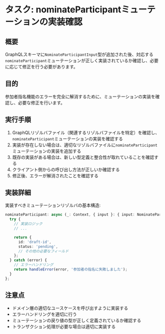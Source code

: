 # タスク: nominateParticipantミューテーションの実装確認

## 概要

GraphQLスキーマに`NominateParticipantInput`型が追加された後、対応する`nominateParticipant`ミューテーションが正しく実装されているか確認し、必要に応じて修正を行う必要があります。

## 目的

参加者指名機能のエラーを完全に解消するために、ミューテーションの実装を確認し、必要な修正を行います。

## 実行手順

1. GraphQLリゾルバファイル（関連するリゾルバファイルを特定）を確認し、`nominateParticipant`ミューテーションの実装を確認する
2. 実装が存在しない場合は、適切なリゾルバファイルに`nominateParticipant`ミューテーションの実装を追加する
3. 既存の実装がある場合は、新しい型定義と整合性が取れていることを確認する
4. クライアント側からの呼び出し方法が正しいか確認する
5. 修正後、エラーが解消されたことを確認する

## 実装詳細

実装すべきミューテーションリゾルバの基本構造:

```typescript
nominateParticipant: async (_: Context, { input }: { input: NominateParticipantInput }) => {
  try {
    // 実装ロジック
    // ...

    return {
      id: 'draft-id',
      status: 'pending',
      // その他の必要なフィールド
    };
  } catch (error) {
    // エラーハンドリング
    return handleError(error, '参加者の指名に失敗しました');
  }
};
```

## 注意点

- ドメイン層の適切なユースケースを呼び出すように実装する
- エラーハンドリングを適切に行う
- ミューテーションの戻り値の型が正しく定義されているか確認する
- トランザクション処理が必要な場合は適切に実装する
